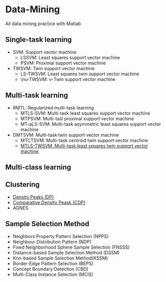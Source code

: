 # Data-Mining
All data mining practice with Matlab

## Single-task learning
* SVM: Support vector machine
  * LSSVM: Least squares support vector machine
  * PSVM: Proximal support vector machine
* TWSVM: Twin support vector machine
  * LS-TWSVM: Least squares twin support vector machine
  * \nu-TWSVM: $\nu$-Twin support vector machine

## Multi-task learning
* RMTL: Regularized multi-task learning
  * MTLS-SVM: Multi-task least squares support vector machine
  * MTPSVM: Multi-tasl proximal support vector machine
  * MT-aLS-SVM: Multi-task asymmetric least squares support vector machine
* DMTSVM: Multi-task twin support vector machine
  * MTCTSVM: Multi-task centroid twin support vector machine
  * [MTLS-TWSVM: Multi-task least squares twin support vector machine](https://www.sciencedirect.com/science/article/pii/S0925231219302061)

## Multi-class learning

## Clustering
 * [Density Peaks (DP)](https://science.sciencemag.org/content/344/6191/1492)
 * [Comparative Density Peask (CDP)](https://www.sciencedirect.com/science/article/pii/S0957417417307765)
 * AGNES
 
## Sample Selection Method
 * Neighbors Property Pattern Selection (NPPS)
 * Neighbour Distribution Pattern (NDP)
 * Fixed Neighborhood Sphere Sample Selection (FNSSS)
 * Distance-based Sample Selection Method (DSSM)
 * Knn-based Sample Selection Method(KSSM)
 * Border-Edge Pattern Selection (BEPS)
 * Concept Boundary Detection (CBD)
 * Multi-Class Instance Selection (MCIS)
